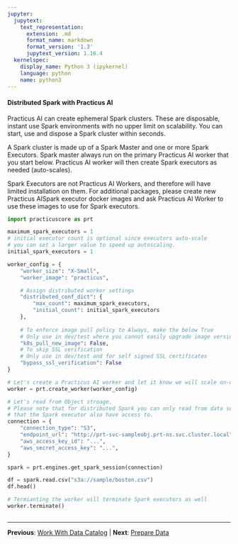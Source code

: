 ```yaml
---
jupyter:
  jupytext:
    text_representation:
      extension: .md
      format_name: markdown
      format_version: '1.3'
      jupytext_version: 1.16.4
  kernelspec:
    display_name: Python 3 (ipykernel)
    language: python
    name: python3
---
```


#### Distributed Spark with Practicus AI 

Practicus AI can create ephemeral Spark clusters. These are disposable, instant use Spark environments with no upper limit on scalability. You can start, use and dispose a Spark cluster within seconds.

A Spark cluster is made up of a Spark Master and one or more Spark Executors. Spark master always run on the primary Practicus AI worker that you start below. Practicus AI worker will then create Spark executors as needed (auto-scales). 

Spark Executors are not Practicus AI Workers, and therefore will have limited installation on them. For additional packages, please create new Practicus AISpark executor docker images and ask Practicus AI Worker to use these images to use for Spark executors.

```python
import practicuscore as prt
```

```python
maximum_spark_executors = 1
# initial executor count is optional since executors auto-scale
# you can set a larger value to speed up autoscaling.
initial_spark_executors = 1

worker_config = {
    "worker_size": "X-Small",
    "worker_image": "practicus",

    # Assign distributed worker settings
    "distributed_conf_dict": {
        "max_count": maximum_spark_executors,
        "initial_count": initial_spark_executors
    },
    
    # To enforce image pull policy to Always, make the below True
    # Only use in dev/test where you cannot easily upgrade image versions
    "k8s_pull_new_image": False,
    # To skip SSL verification
    # Only use in dev/test and for self signed SSL certificates
    "bypass_ssl_verification": False
}
```

```python
# Let's create a Practicus AI worker and let it know we will scale on-demand
worker = prt.create_worker(worker_config)
```

```python
# Let's read from Object stroage. 
# Please note that for distributed Spark you can only read from data sources 
# that the Spark executor also have access to.
connection = {
    "connection_type": "S3",
    "endpoint_url": "http://prt-svc-sampleobj.prt-ns.svc.cluster.local",
    "aws_access_key_id": "...",
    "aws_secret_access_key": "...",
}

spark = prt.engines.get_spark_session(connection)

df = spark.read.csv("s3a://sample/boston.csv")
df.head()
```

```python
# Termianting the worker will terminate Spark executors as well
worker.terminate()
```

```python

```


---

**Previous**: [Work With Data Catalog](work-with-data-catalog.md) | **Next**: [Prepare Data](../../more-examples/advanced-langchain/prepare-data.md)

